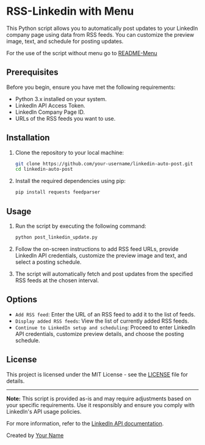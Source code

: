# RSS-Linkedin with Menu

This Python script allows you to automatically post updates to your LinkedIn company page using data from RSS feeds. You can customize the preview image, text, and schedule for posting updates.

For the use of the script without menu go to [README-Menu](HandyCyberSec/RSS-Linkedin/blob/main/README-script.md)

## Prerequisites

Before you begin, ensure you have met the following requirements:

- Python 3.x installed on your system.
- LinkedIn API Access Token.
- LinkedIn Company Page ID.
- URLs of the RSS feeds you want to use.

## Installation

1. Clone the repository to your local machine:

   ```sh
   git clone https://github.com/your-username/linkedin-auto-post.git
   cd linkedin-auto-post
   ```

2. Install the required dependencies using pip:

   ```sh
   pip install requests feedparser
   ```

## Usage

1. Run the script by executing the following command:

   ```sh
   python post_linkedin_update.py
   ```

2. Follow the on-screen instructions to add RSS feed URLs, provide LinkedIn API credentials, customize the preview image and text, and select a posting schedule.

3. The script will automatically fetch and post updates from the specified RSS feeds at the chosen interval.

## Options

- `Add RSS feed`: Enter the URL of an RSS feed to add it to the list of feeds.
- `Display added RSS feeds`: View the list of currently added RSS feeds.
- `Continue to LinkedIn setup and scheduling`: Proceed to enter LinkedIn API credentials, customize preview details, and choose the posting schedule.

## License

This project is licensed under the MIT License - see the [LICENSE](LICENSE) file for details.

---

**Note:** This script is provided as-is and may require adjustments based on your specific requirements. Use it responsibly and ensure you comply with LinkedIn's API usage policies.

For more information, refer to the [LinkedIn API documentation](https://docs.microsoft.com/en-us/linkedin/marketing/).

Created by [Your Name](https://github.com/HandyCyberSec)
